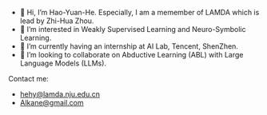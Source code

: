 - 👋 Hi, I’m Hao-Yuan-He. Especially, I am a memember of LAMDA which is lead by Zhi-Hua Zhou.
- 👀 I’m interested in Weakly Supervised Learning and Neuro-Symbolic Learning.
- 🌱 I’m currently having an internship at AI Lab, Tencent, ShenZhen.
- 💞️ I’m looking to collaborate on Abductive Learning (ABL) with Large Language Models (LLMs).

Contact me: 
- hehy@lamda.nju.edu.cn
- Alkane@gmail.com
<!---
Hao-Yuan-He/Hao-Yuan-He is a ✨ special ✨ repository because its `README.md` (this file) appears on your GitHub profile.
You can click the Preview link to take a look at your changes.
--->
